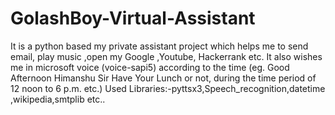 # GolashBoy-Virtual-Assistant
It is a python based my private assistant project which helps me to send email, play music ,open my Google ,Youtube, Hackerrank etc. It also wishes me in microsoft voice (voice-sapi5) according to the time (eg. Good Afternoon Himanshu Sir Have Your Lunch or not, during the time period of 12 noon to 6 p.m. etc.)  Used Libraries:-pyttsx3,Speech_recognition,datetime ,wikipedia,smtplib etc..
